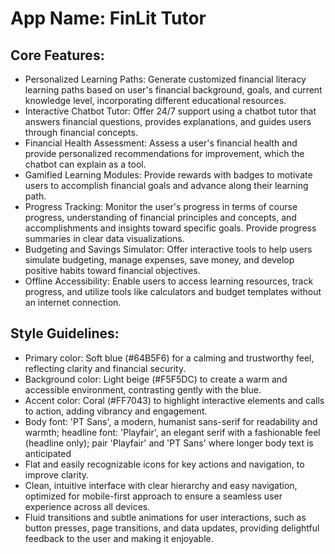 # **App Name**: FinLit Tutor

## Core Features:

- Personalized Learning Paths: Generate customized financial literacy learning paths based on user's financial background, goals, and current knowledge level, incorporating different educational resources.
- Interactive Chatbot Tutor: Offer 24/7 support using a chatbot tutor that answers financial questions, provides explanations, and guides users through financial concepts.
- Financial Health Assessment: Assess a user's financial health and provide personalized recommendations for improvement, which the chatbot can explain as a tool.
- Gamified Learning Modules: Provide rewards with badges to motivate users to accomplish financial goals and advance along their learning path.
- Progress Tracking: Monitor the user's progress in terms of course progress, understanding of financial principles and concepts, and accomplishments and insights toward specific goals. Provide progress summaries in clear data visualizations.
- Budgeting and Savings Simulator: Offer interactive tools to help users simulate budgeting, manage expenses, save money, and develop positive habits toward financial objectives.
- Offline Accessibility: Enable users to access learning resources, track progress, and utilize tools like calculators and budget templates without an internet connection.

## Style Guidelines:

- Primary color: Soft blue (#64B5F6) for a calming and trustworthy feel, reflecting clarity and financial security.
- Background color: Light beige (#F5F5DC) to create a warm and accessible environment, contrasting gently with the blue.
- Accent color: Coral (#FF7043) to highlight interactive elements and calls to action, adding vibrancy and engagement.
- Body font: 'PT Sans', a modern, humanist sans-serif for readability and warmth; headline font: 'Playfair', an elegant serif with a fashionable feel (headline only); pair 'Playfair' and 'PT Sans' where longer body text is anticipated
- Flat and easily recognizable icons for key actions and navigation, to improve clarity.
- Clean, intuitive interface with clear hierarchy and easy navigation, optimized for mobile-first approach to ensure a seamless user experience across all devices.
- Fluid transitions and subtle animations for user interactions, such as button presses, page transitions, and data updates, providing delightful feedback to the user and making it enjoyable.